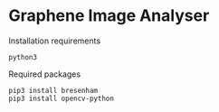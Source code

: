 # Graphene Image Analyser

Installation requirements
```
python3
```

Required packages
```
pip3 install bresenham
pip3 install opencv-python
```
